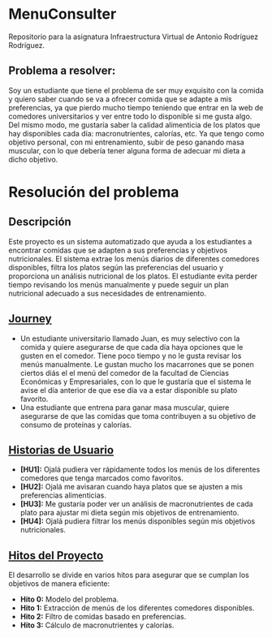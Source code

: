 # MenuConsulter
Repositorio para la asignatura Infraestructura Virtual de Antonio Rodríguez Rodríguez. 

## Problema a resolver:

Soy un estudiante que tiene el problema de ser muy exquisito con la comida y quiero saber cuando se va a ofrecer comida que se adapte a mis preferencias, ya que pierdo mucho tiempo teniendo que entrar en la web de comedores universitarios y ver entre todo lo disponible si me gusta algo. Del mismo modo, me gustaría saber la calidad alimenticia de los platos que hay disponibles cada día: macronutrientes, calorías, etc. Ya que tengo como objetivo personal, con mi entrenamiento, subir de peso ganando masa muscular, con lo que debería tener alguna forma de adecuar mi dieta a dicho objetivo.

# Resolución del problema

## Descripción
Este proyecto es un sistema automatizado que ayuda a los estudiantes a encontrar comidas que se adapten a sus preferencias y objetivos nutricionales. El sistema extrae los menús diarios de diferentes comedores disponibles, filtra los platos según las preferencias del usuario y proporciona un análisis nutricional de los platos.
El estudiante evita perder tiempo revisando los menús manualmente y puede seguir un plan nutricional adecuado a sus necesidades de entrenamiento.

## [Journey](https://github.com/antoniorr02/MenuConsulter/blob/Objetivo-1/docs/journeys.md)
- Un estudiante universitario llamado Juan, es muy selectivo con la comida y quiere asegurarse de que cada día haya opciones que le gusten en el comedor. Tiene poco tiempo y no le gusta revisar los menús manualmente. Le gustan mucho los macarrones que se ponen ciertos diás el el menú del comedor de la facultad de Ciencias Económicas y Empresariales, con lo que le gustaría que el sistema le avise el día anterior de que ese día va a estar disponible su plato favorito.
- Una estudiante que entrena para ganar masa muscular, quiere asegurarse de que las comidas que toma contribuyen a su objetivo de consumo de proteínas y calorías.

## [Historias de Usuario](https://github.com/antoniorr02/MenuConsulter/blob/Objetivo-1/docs/historias_usuario.md)
- **[HU1]:** Ojalá pudiera ver rápidamente todos los menús de los diferentes comedores que tenga marcados como favoritos.
- **[HU2]:** Ojalá me avisaran cuando haya platos que se ajusten a mis preferencias alimenticias.
- **[HU3]:** Me gustaría poder ver un análisis de macronutrientes de cada plato para ajustar mi dieta según mis objetivos de entrenamiento.
- **[HU4]:** Ojalá pudiera filtrar los menús disponibles según mis objetivos nutricionales.

## [Hitos del Proyecto](https://github.com/antoniorr02/MenuConsulter/blob/Objetivo-1/docs/milestones.md)
El desarrollo se divide en varios hitos para asegurar que se cumplan los objetivos de manera eficiente:

- **Hito 0:** Modelo del problema.
- **Hito 1:** Extracción de menús de los diferentes comedores disponibles.
- **Hito 2:** Filtro de comidas basado en preferencias.
- **Hito 3:** Cálculo de macronutrientes y calorías.
